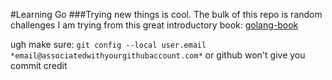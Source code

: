 #Learning Go
###Trying new things is cool.
The bulk of this repo is random challenges I am trying from this great introductory book: [golang-book](http://www.golang-book.com)

ugh make sure:
    `git config --local user.email *email@associatedwithyourgithubaccount.com*`
or github won't give you commit credit
